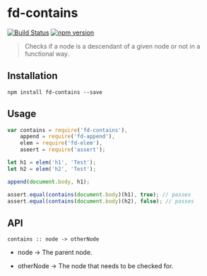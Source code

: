 # fd-contains

[![Build Status](https://travis-ci.org/fp-dom/fd-contains.svg)](https://travis-ci.org/fp-dom/fd-contains) [![npm version](https://badge.fury.io/js/fd-contains.svg)](http://badge.fury.io/js/fd-contains)
> Checks if a node is a descendant of a given node or not in a functional way.


## Installation

`npm install fd-contains --save`

## Usage

```js
var contains = require('fd-contains'),
    append = require('fd-append'),
    elem = require('fd-elem'),
    aseert = require('assert');

let h1 = elem('h1', 'Test');
let h2 = elem('h2', 'Test');

append(document.body, h1);

assert.equal(contains(document.body)(h1), true); // passes
assert.equal(contains(document.body)(h2), false); // passes
```

## API

```
contains :: node -> otherNode
```

* node -> The parent node.

* otherNode -> The node that needs to be checked for.

